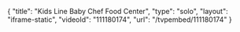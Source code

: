 {
    "title": "Kids Line Baby Chef Food Center",
    "type": "solo",
    "layout": "iframe-static",
    "videoId": "111180174",
    "url": "\/tvpembed\/111180174"
}
